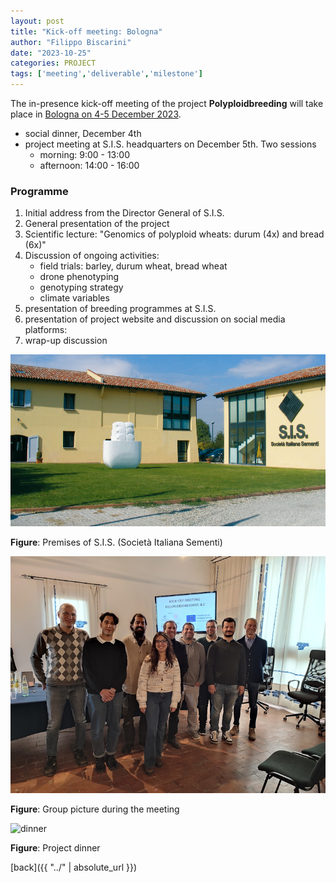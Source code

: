 ```yaml
---
layout: post
title: "Kick-off meeting: Bologna"
author: "Filippo Biscarini"
date: "2023-10-25"
categories: PROJECT
tags: ['meeting','deliverable','milestone']
---
```


The in-presence kick-off meeting of the project **Polyploidbreeding** will take place in <u>Bologna on 4-5 December 2023</u>.

- social dinner, December 4th
- project meeting at S.I.S. headquarters on December 5th. Two sessions
	- morning: 9:00 - 13:00
	- afternoon: 14:00 - 16:00

### Programme

1. Initial address from the Director General of S.I.S.
2. General presentation of the project
3. Scientific lecture: "Genomics of polyploid wheats: durum (4x) and bread (6x)"
4. Discussion of ongoing activities:
	- field trials: barley, durum wheat, bread wheat
	- drone phenotyping
	- genotyping strategy
	- climate variables
5. presentation of breeding programmes at S.I.S.
6. presentation of project website and discussion on social media platforms: 
7. wrap-up discussion


![SIS](/assets/img/posts/az-mission-big.jpg)
<div class="caption"><b>Figure</b>: Premises of S.I.S. (Società Italiana Sementi)</div>

![meeting](/assets/img/posts/meeting.png)
<div class="caption"><b>Figure</b>: Group picture during the meeting</div>

![dinner](/assets/img/posts/dinner.png)
<div class="caption"><b>Figure</b>: Project dinner</div>

[back]({{ "../" | absolute_url }})


